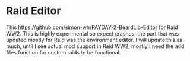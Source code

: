# Raid Editor

This https://github.com/simon-wh/PAYDAY-2-BeardLib-Editor for Raid WW2.
This is highly experimental so expect crashes, the part that was updated mostly for Raid was the environment editor.
I will update this as much, until I see actual mod support in Raid WW2, mostly I need the add files function for custom raids to be functional.
